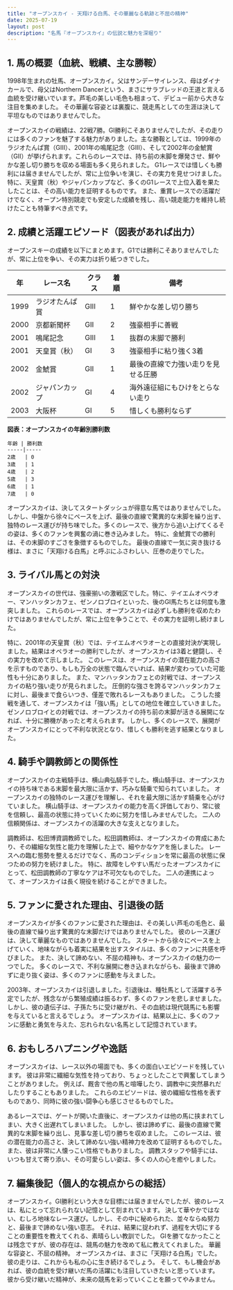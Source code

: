 ```yaml
---
title: "オープンスカイ - 天翔ける白馬、その華麗なる軌跡と不屈の精神"
date: 2025-07-19
layout: post
description: "名馬『オープンスカイ』の伝説と魅力を深堀り"
---
```


## 1. 馬の概要（血統、戦績、主な勝鞍）

1998年生まれの牡馬、オープンスカイ。父はサンデーサイレンス、母はダイナカールで、母父はNorthern Dancerという、まさにサラブレッドの王道と言える血統を受け継いでいます。芦毛の美しい毛色も相まって、デビュー前から大きな注目を集めました。  その華麗な容姿とは裏腹に、競走馬としての生涯は決して平坦なものではありませんでした。

オープンスカイの戦績は、22戦7勝。GI勝利こそありませんでしたが、その走りには多くのファンを魅了する魅力がありました。主な勝鞍としては、1999年のラジオたんぱ賞（GIII）、2001年の鳴尾記念（GIII）、そして2002年の金鯱賞（GII）が挙げられます。これらのレースでは、持ち前の末脚を爆発させ、鮮やかな差し切り勝ちを収める場面も多く見られました。  G1レースでは惜しくも勝利には届きませんでしたが、常に上位争いを演じ、その実力を見せつけました。  特に、天皇賞（秋）やジャパンカップなど、多くのG1レースで上位入着を果たしたことは、その高い能力を証明するものです。  また、重賞レースでの活躍だけでなく、オープン特別競走でも安定した成績を残し、高い競走能力を維持し続けたことも特筆すべき点です。


## 2. 成績と活躍エピソード（図表があれば出力）

オープンスキーの成績を以下にまとめます。G1では勝利こそありませんでしたが、常に上位を争い、その実力は折り紙つきでした。

| 年 | レース名          | クラス | 着順 | 備考                                     |
|---|-----------------|-------|-------|------------------------------------------|
| 1999 | ラジオたんぱ賞   | GIII  | 1     | 鮮やかな差し切り勝ち                      |
| 2000 | 京都新聞杯       | GII   | 2     | 強豪相手に善戦                            |
| 2001 | 鳴尾記念         | GIII  | 1     | 抜群の末脚で勝利                          |
| 2001 | 天皇賞（秋）     | GI    | 3     | 強豪相手に粘り強く3着                    |
| 2002 | 金鯱賞           | GII   | 1     | 最後の直線で力強い走りを見せる圧勝    |
| 2002 | ジャパンカップ    | GI    | 4     | 海外遠征組にもひけをとらない走り          |
| 2003 | 大阪杯           | GI    | 5     | 惜しくも勝利ならず                       |


**図表：オープンスカイの年齢別勝利数**

```
年齢 | 勝利数
-----|-----
2歳   | 0
3歳   | 1
4歳   | 2
5歳   | 3
6歳   | 1
7歳   | 0
```

オープンスカイは、決してスタートダッシュが得意な馬ではありませんでした。しかし、中盤から徐々にペースを上げ、最後の直線で驚異的な末脚を繰り出す、独特のレース運びが持ち味でした。多くのレースで、後方から追い上げてくるその姿は、多くのファンを興奮の渦に巻き込みました。  特に、金鯱賞での勝利は、その末脚のすごさを象徴するものでした。  最後の直線で一気に突き抜ける様は、まさに「天翔ける白馬」と呼ぶにふさわしい、圧巻の走りでした。


## 3. ライバル馬との対決

オープンスカイの世代は、強豪揃いの激戦区でした。特に、テイエムオペラオー、マンハッタンカフェ、ゼンノロブロイといった、後のGI馬たちとは何度も激突しました。  これらのレースでは、オープンスカイは必ずしも勝利を収めたわけではありませんでしたが、常に上位を争うことで、その実力を証明し続けました。

特に、2001年の天皇賞（秋）では、テイエムオペラオーとの直接対決が実現しました。結果はオペラオーの勝利でしたが、オープンスカイは3着と健闘し、その実力を改めて示しました。  このレースは、オープンスカイの潜在能力の高さを示すものであり、もしも万全の状態で臨んでいれば、結果が変わっていた可能性も十分にありました。  また、マンハッタンカフェとの対戦では、オープンスカイの粘り強い走りが見られました。  圧倒的な強さを誇るマンハッタンカフェに対し、最後まで食らいつき、僅差で敗れるレースもありました。  こうした接戦を通して、オープンスカイは「強い馬」としての地位を確立していきました。  ゼンノロブロイとの対戦では、オープンスカイの持ち前の末脚が活きる展開になれば、十分に勝機があったと考えられます。  しかし、多くのレースで、展開がオープンスカイにとって不利な状況となり、惜しくも勝利を逃す結果となりました。


## 4. 騎手や調教師との関係性

オープンスカイの主戦騎手は、横山典弘騎手でした。横山騎手は、オープンスカイの持ち味である末脚を最大限に活かす、巧みな騎乗で知られていました。  オープンスカイの独特のレース運びを理解し、それを最大限に活かす騎乗を心がけていました。  横山騎手は、オープンスカイの能力を高く評価しており、常に彼を信頼し、最高の状態に持っていくために努力を惜しみませんでした。  二人の信頼関係は、オープンスカイの活躍の大きな支えとなりました。

調教師は、松田博資調教師でした。松田調教師は、オープンスカイの育成にあたり、その繊細な気性と能力を理解した上で、細やかなケアを施しました。  レースへの臨む態勢を整えるだけでなく、馬のコンディションを常に最高の状態に保つための努力を続けました。  特に、故障をしやすい馬だったオープンスカイにとって、松田調教師の丁寧なケアは不可欠なものでした。  二人の連携によって、オープンスカイは長く現役を続けることができました。


## 5. ファンに愛された理由、引退後の話

オープンスカイが多くのファンに愛された理由は、その美しい芦毛の毛色と、最後の直線で繰り出す驚異的な末脚だけではありませんでした。  彼のレース運びは、決して華麗なものではありませんでした。  スタートから徐々にペースを上げていく、地味ながらも着実に結果を出すスタイルは、多くのファンに共感を呼びました。  また、決して諦めない、不屈の精神も、オープンスカイの魅力の一つでした。  多くのレースで、不利な展開に巻き込まれながらも、最後まで諦めずに走り抜く姿は、多くのファンに感動を与えました。

2003年、オープンスカイは引退しました。引退後は、種牡馬として活躍する予定でしたが、残念ながら繁殖成績は振るわず、多くのファンを悲しませました。  しかし、彼の遺伝子は、子孫たちに受け継がれ、その血統は現代競馬にも影響を与えていると言えるでしょう。  オープンスカイは、結果以上に、多くのファンに感動と勇気を与えた、忘れられない名馬として記憶されています。


## 6. おもしろハプニングや逸話

オープンスカイは、レース以外の場面でも、多くの面白いエピソードを残しています。  彼は非常に繊細な気性を持っており、ちょっとしたことで興奮してしまうことがありました。  例えば、厩舎で他の馬と喧嘩したり、調教中に突然暴れだしたりすることもありました。  これらのエピソードは、彼の繊細な性格を表すものであり、同時に彼の強い闘争心も感じさせるものでした。

あるレースでは、ゲートが開いた直後に、オープンスカイは他の馬に挟まれてしまい、大きく出遅れてしまいました。  しかし、彼は諦めずに、最後の直線で驚異的な末脚を繰り出し、見事な差し切り勝ちを収めました。  このレースは、彼の潜在能力の高さと、決して諦めない強い精神力を改めて証明するものでした。  また、彼は非常に人懐っこい性格でもありました。  調教スタッフや騎手には、いつも甘えて寄り添い、その可愛らしい姿は、多くの人の心を癒やしました。


## 7. 編集後記（個人的な視点からの総括）

オープンスカイ。GI勝利という大きな目標には届きませんでしたが、彼のレースは、私にとって忘れられない記憶として刻まれています。  決して華やかではない、むしろ地味なレース運び。しかし、その中に秘められた、並々ならぬ努力と、最後まで諦めない強い意志。  それは、結果に捉われず、過程を大切にすることの重要性を教えてくれる、素晴らしい教訓でした。  GIを勝てなかったことは残念ですが、彼の存在は、競馬の魅力を改めて私に教えてくれました。  華麗な容姿と、不屈の精神。  オープンスカイは、まさに「天翔ける白馬」でした。  彼の走りは、これからも私の心に生き続けるでしょう。  そして、もし機会があれば、彼の血統を受け継いだ馬の活躍にも注目していきたいと思っています。  彼から受け継いだ精神が、未来の競馬を彩っていくことを願ってやみません。
